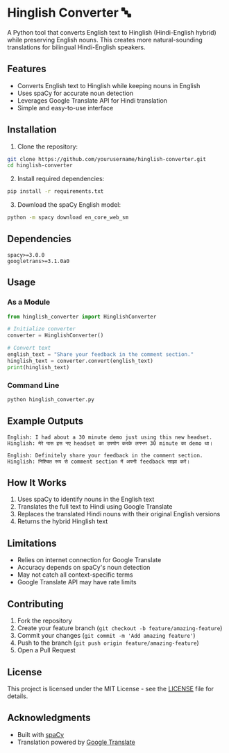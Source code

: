 # Hinglish Converter 🔤

A Python tool that converts English text to Hinglish (Hindi-English hybrid) while preserving English nouns. This creates more natural-sounding translations for bilingual Hindi-English speakers.

## Features

- Converts English text to Hinglish while keeping nouns in English
- Uses spaCy for accurate noun detection
- Leverages Google Translate API for Hindi translation
- Simple and easy-to-use interface

## Installation

1. Clone the repository:
```bash
git clone https://github.com/yourusername/hinglish-converter.git
cd hinglish-converter
```

2. Install required dependencies:
```bash
pip install -r requirements.txt
```

3. Download the spaCy English model:
```bash
python -m spacy download en_core_web_sm
```

## Dependencies

```
spacy>=3.0.0
googletrans>=3.1.0a0
```

## Usage

### As a Module

```python
from hinglish_converter import HinglishConverter

# Initialize converter
converter = HinglishConverter()

# Convert text
english_text = "Share your feedback in the comment section."
hinglish_text = converter.convert(english_text)
print(hinglish_text)
```

### Command Line

```bash
python hinglish_converter.py
```

## Example Outputs

```
English: I had about a 30 minute demo just using this new headset.
Hinglish: मेरे पास इस नए headset का उपयोग करके लगभग 30 minute का demo था।

English: Definitely share your feedback in the comment section.
Hinglish: निश्चित रूप से comment section में अपनी feedback साझा करें।
```

## How It Works

1. Uses spaCy to identify nouns in the English text
2. Translates the full text to Hindi using Google Translate
3. Replaces the translated Hindi nouns with their original English versions
4. Returns the hybrid Hinglish text

## Limitations

- Relies on internet connection for Google Translate
- Accuracy depends on spaCy's noun detection
- May not catch all context-specific terms
- Google Translate API may have rate limits

## Contributing

1. Fork the repository
2. Create your feature branch (`git checkout -b feature/amazing-feature`)
3. Commit your changes (`git commit -m 'Add amazing feature'`)
4. Push to the branch (`git push origin feature/amazing-feature`)
5. Open a Pull Request

## License

This project is licensed under the MIT License - see the [LICENSE](LICENSE) file for details.

## Acknowledgments

- Built with [spaCy](https://spacy.io/)
- Translation powered by [Google Translate](https://translate.google.com/)